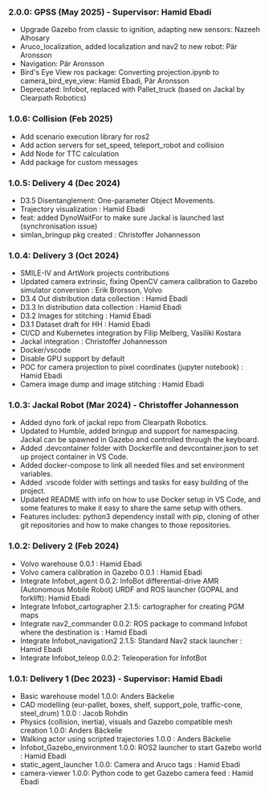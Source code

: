 ### 2.0.0: GPSS (May 2025) - Supervisor: Hamid Ebadi

- Upgrade Gazebo from classic to ignition, adapting new sensors: Nazeeh Alhosary
- Aruco_localization, added localization and nav2 to new robot: Pär Aronsson
- Navigation: Pär Aronsson
- Bird's Eye View ros package: Converting projection.ipynb to camera_bird_eye_view: Hamid Ebadi, Pär Aronsson
- Deprecated: Infobot, replaced with Pallet_truck (based on Jackal by Clearpath Robotics)

### 1.0.6: Collision (Feb 2025)

- Add scenario execution library for ros2
- Add action servers for set_speed, teleport_robot and collision
- Add Node for TTC calculation
- Add package for custom messages

### 1.0.5: Delivery 4 (Dec 2024)

- D3.5 Disentanglement: One-parameter Object Movements.
- Trajectory visualization : Hamid Ebadi
- feat: added DynoWaitFor to make sure Jackal is launched last (synchronisation issue)
- simlan_bringup pkg created : Christoffer Johannesson

### 1.0.4: Delivery 3 (Oct 2024)

- SMILE-IV and ArtWork projects contributions
- Updated camera extrinsic, fixing OpenCV camera calibration to Gazebo simulator conversion : Erik Brorsson, Volvo
- D3.4 Out distribution data collection : Hamid Ebadi
- D3.3 In distribution data collection : Hamid Ebadi
- D3.2 Images for stitching : Hamid Ebadi
- D3.1 Dataset draft for HH : Hamid Ebadi
- CI/CD and Kubernetes integration by Filip Melberg, Vasiliki Kostara
- Jackal integration : Christoffer Johannesson
- Docker/vscode
- Disable GPU support by default
- POC for camera projection to pixel coordinates  (jupyter notebook) : Hamid Ebadi
- Camera image dump and image stitching : Hamid Ebadi

### 1.0.3: Jackal Robot (Mar 2024) - Christoffer Johannesson

- Added dyno fork of jackal repo from Clearpath Robotics.
- Updated to Humble, added bringup and support for namespacing. Jackal can be spawned in Gazebo and controlled through the keyboard.
- Added .devcontainer folder with Dockerfile and devcontainer.json to set up project container in VS Code.
- Added docker-compose to link all needed files and set environment variables.
- Added .vscode folder with settings and tasks for easy building of the project.
- Updated README with info on how to use Docker setup in VS Code, and some features to make it easy to share the same setup with others.
- Features includes: python3 dependency install with pip, cloning of other git repositories and how to make changes to those repositories.

### 1.0.2: Delivery 2 (Feb 2024)

- Volvo warehouse 0.0.1 : Hamid Ebadi
- Volvo camera calibration in Gazebo 0.0.1 : Hamid Ebadi
- Integrate Infobot_agent 0.0.2: InfoBot differential-drive AMR (Autonomous Mobile Robot) URDF and ROS launcher (GOPAL and forklift): Hamid Ebadi
- Integrate Infobot_cartographer 2.1.5: cartographer for creating PGM maps
- Integrate nav2_commander 0.0.2: ROS package to command Infobot where the destination is : Hamid Ebadi
- Integrate Infobot_navigation2 2.1.5: Standard Nav2 stack launcher : Hamid Ebadi
- Integrate Infobot_teleop 0.0.2: Teleoperation for InfotBot

### 1.0.1: Delivery 1 (Dec 2023) - Supervisor: Hamid Ebadi

- Basic warehouse model 1.0.0: Anders Bäckelie
- CAD modelling (eur-pallet, boxes, shelf, support_pole, traffic-cone, steel_drum) 1.0.0 : Jacob Rohdin
- Physics (collision, inertia), visuals and Gazebo compatible mesh creation 1.0.0: Anders Bäckelie
- Walking actor using scripted trajectories 1.0.0 : Anders Bäckelie
- Infobot_Gazebo_environment 1.0.0: ROS2 launcher to start Gazebo world : Hamid Ebadi
- static_agent_launcher 1.0.0: Camera and Aruco tags : Hamid Ebadi
- camera-viewer 1.0.0: Python code to get Gazebo camera feed : Hamid Ebadi
